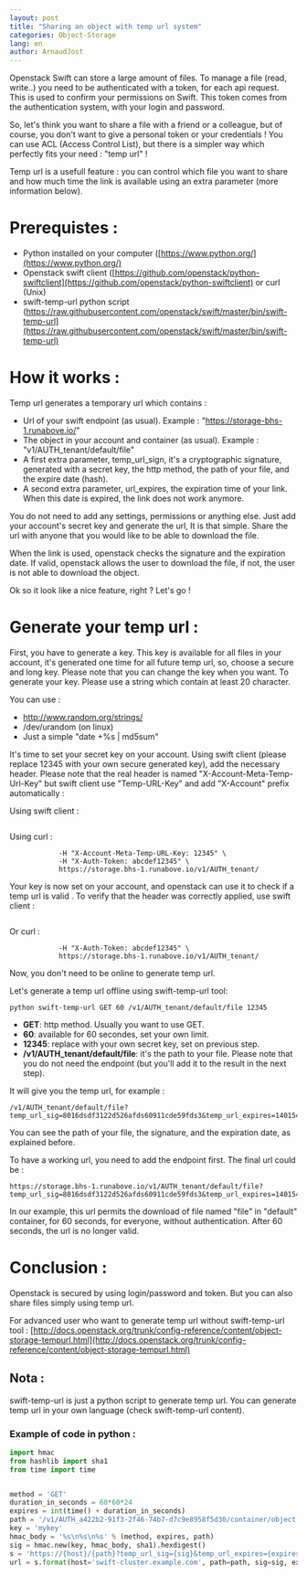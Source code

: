 ```yaml
---
layout: post
title: "Sharing an object with temp url system"
categories: Object-Storage
lang: en
author: ArnaudJost
---
```


Openstack Swift can store a large amount of files. To manage a file (read, write..) you need to be authenticated with a token, for each api request. This is used to confirm your permissions on Swift. This token comes from the authentication system, with your login and password.

So, let's think you want to share a file with a friend or a colleague, but of course, you don't want to give a personal token or your credentials ! You can use ACL (Access Control List), but there is a simpler way which perfectly fits your need : "temp url" !

Temp url is a usefull feature : you can control which file you want to share and how much time the link is available using an extra parameter (more information below).

# Prerequistes :

 * Python installed on your computer ([https://www.python.org/](https://www.python.org/)
 * Openstack swift client ([https://github.com/openstack/python-swiftclient](https://github.com/openstack/python-swiftclient) or curl (Unix)
 * swift-temp-url python script (https://raw.githubusercontent.com/openstack/swift/master/bin/swift-temp-url](https://raw.githubusercontent.com/openstack/swift/master/bin/swift-temp-url)

# How it works :

Temp url generates a temporary url which contains :

 * Url of your swift endpoint (as usual). Example : "https://storage-bhs-1.runabove.io/"
 * The object in your account and container (as usual). Example : "v1/AUTH_tenant/default/file"
 * A first extra parameter, temp_url_sign, it's a cryptographic signature, generated with a secret key, the http method, the path of your file, and the expire date (hash).
 * A second extra parameter, url_expires, the expiration time of your link. When this date is expired, the link does not work anymore.

You do not need to add any settings, permissions or anything else. Just add your account's secret key and generate the url, It is that simple. Share the url with anyone that you would like to be able to download the file.

When the link is used, openstack checks the signature and the expiration date. If valid, openstack allows the user to download the file, if not, the user  is not able to download the object.

Ok so it look like a nice feature, right ?
Let's go !

# Generate your temp url :

First, you have to generate a key. This key is available for all files in your account, it's generated one time for all future temp url, so, choose a secure and long key. Please note that you can change the key when you want.  To generate your key. Please use a string which contain at least 20 character.

You can use :
 * http://www.random.org/strings/
 * /dev/urandom (on linux)
 * Just a simple "date +%s | md5sum"

It's time to set your secret key on your account. Using swift client (please replace 12345 with your own secure generated key), add the necessary header. Please note that the real header is named "X-Account-Meta-Temp-Url-Key" but swift client use "Temp-URL-Key" and add "X-Account" prefix automatically :

Using swift client :

```swift -v -V 2.0 -A https://auth.runabove.io/v2.0 -U tenant:login -K password post -m "Temp-URL-Key: 12345"
```

Using curl :

```curl -i  -X POST \
            -H "X-Account-Meta-Temp-URL-Key: 12345" \
            -H "X-Auth-Token: abcdef12345" \
            https://storage.bhs-1.runabove.io/v1/AUTH_tenant/
```

Your key is now set on your account, and openstack can use it to check if a temp url is valid . To verify that the header was correctly applied, use swift client :

```swift -v -V 2.0 -A https://auth.runabove.io/v2.0 -U tenant:login -K password stat
```

Or curl :

```curl -i  -X HEAD \
            -H "X-Auth-Token: abcdef12345" \
            https://storage.bhs-1.runabove.io/v1/AUTH_tenant/
```

Now, you don't need to be online to generate temp url.

Let's generate a temp url offline using swift-temp-url tool:

```
python swift-temp-url GET 60 /v1/AUTH_tenant/default/file 12345
```

 * __GET__: http method. Usually you want to use GET.
 * __60__: available for 60 secondes, set your own limit.
 * __12345__: replace with your own secret key, set on previous step.
 * __/v1/AUTH_tenant/default/file__: it's the path to your file. Please note that you do not need the endpoint (but you'll add it to the result in the next step).

It will give you the temp url, for example :
```
/v1/AUTH_tenant/default/file?temp_url_sig=8016dsdf3122d526afds60911cde59fds3&temp_url_expires=1401548543
```

You can see the path of your file, the signature, and the expiration date, as explained before.

To have a working url, you need to add the endpoint first. The final url could be :

```
https://storage.bhs-1.runabove.io/v1/AUTH_tenant/default/file?temp_url_sig=8016dsdf3122d526afds60911cde59fds3&temp_url_expires=1401548543
```

In our example, this url permits the download of file named "file" in "default" container, for 60 seconds, for everyone, without authentication. After 60 seconds, the url is no longer valid.

# Conclusion :

Openstack is secured by using login/password and token. But you can also share files simply using temp url.

For advanced user who want to generate temp url without swift-temp-url tool : [http://docs.openstack.org/trunk/config-reference/content/object-storage-tempurl.html](http://docs.openstack.org/trunk/config-reference/content/object-storage-tempurl.html)

## Nota :

swift-temp-url is just a python script to generate temp url. You can generate temp url in your own language (check swift-temp-url content).

### Example of code in python :

```python
import hmac
from hashlib import sha1
from time import time


method = 'GET'
duration_in_seconds = 60*60*24
expires = int(time() + duration_in_seconds)
path = '/v1/AUTH_a422b2-91f3-2f46-74b7-d7c9e8958f5d30/container/object'
key = 'mykey'
hmac_body = '%s\n%s\n%s' % (method, expires, path)
sig = hmac.new(key, hmac_body, sha1).hexdigest()
s = 'https://{host}/{path}?temp_url_sig={sig}&temp_url_expires={expires}'
url = s.format(host='swift-cluster.example.com', path=path, sig=sig, expires=expires)
```
